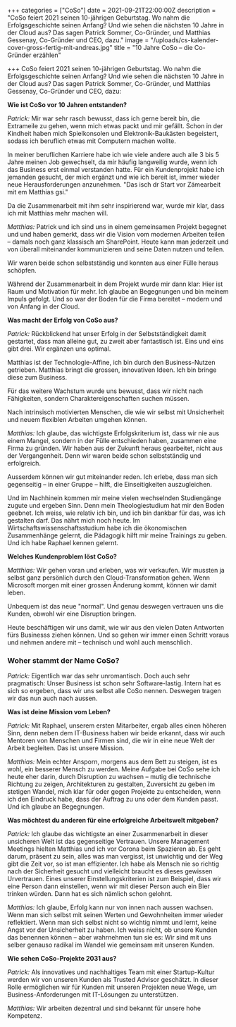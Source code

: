 +++
categories = ["CoSo"]
date = 2021-09-21T22:00:00Z
description = "CoSo feiert 2021 seinen 10-jährigen Geburtstag. Wo nahm die Erfolgsgeschichte seinen Anfang? Und wie sehen die nächsten 10 Jahre in der Cloud aus? Das sagen Patrick Sommer, Co-Gründer, und Matthias Gessenay, Co-Gründer und CEO, dazu."
image = "/uploads/cs-kalender-cover-gross-fertig-mit-andreas.jpg"
title = "10 Jahre CoSo – die Co-Gründer erzählen"

+++
CoSo feiert 2021 seinen 10-jährigen Geburtstag. Wo nahm die Erfolgsgeschichte seinen Anfang? Und wie sehen die nächsten 10 Jahre in der Cloud aus? Das sagen Patrick Sommer, Co-Gründer, und Matthias Gessenay, Co-Gründer und CEO, dazu:

**Wie ist CoSo vor 10 Jahren entstanden?**

_Patrick:_ Mir war sehr rasch bewusst, dass ich gerne bereit bin, die Extrameile zu gehen, wenn mich etwas packt und mir gefällt.  Schon in der Kindheit haben mich Spielkonsolen und Elektronik-Baukästen begeistert, sodass ich beruflich etwas mit Computern machen wollte.

In meiner beruflichen Karriere habe ich wie viele andere auch alle 3 bis 5 Jahre meinen Job gewechselt, da mir häufig langweilig wurde, wenn ich das Business erst einmal verstanden hatte. Für ein Kundenprojekt habe ich jemanden gesucht, der mich ergänzt und wie ich bereit ist, immer wieder neue Herausforderungen anzunehmen. "Das isch dr Start vor Zämearbeit mit em Matthias gsi."

Da die Zusammenarbeit mit ihm sehr inspirierend war, wurde mir klar, dass ich mit Matthias mehr machen will.

_Matthias:_ Patrick und ich sind uns in einem gemeinsamen Projekt begegnet und und haben gemerkt, dass wir die Vision vom modernen Arbeiten teilen – damals noch ganz klassisch am SharePoint. Heute kann man jederzeit und von überall miteinander kommunizieren und seine Daten nutzen und teilen.

Wir waren beide schon selbstständig und konnten aus einer Fülle heraus schöpfen.

Während der Zusammenarbeit in dem Projekt wurde mir dann klar: Hier ist Raum und Motivation für mehr. Ich glaube an Begegnungen und bin meinem Impuls gefolgt. Und so war der Boden für die Firma bereitet – modern und von Anfang in der Cloud.

**Was macht der Erfolg von CoSo aus?**

_Patrick:_ Rückblickend hat unser Erfolg in der Selbstständigkeit damit gestartet, dass man alleine gut, zu zweit aber fantastisch ist. Eins und eins gibt drei. Wir ergänzen uns optimal.

Matthias ist der Technologie-Affine, ich bin durch den Business-Nutzen getrieben. Matthias bringt die grossen, innovativen Ideen. Ich bin bringe diese zum Business.

Für das weitere Wachstum wurde uns bewusst, dass wir nicht nach Fähigkeiten, sondern Charaktereigenschaften suchen müssen.

Nach intrinsisch motivierten Menschen, die wie wir selbst mit Unsicherheit und neuem flexiblen Arbeiten umgehen können.

_Matthias:_ Ich glaube, das wichtigste Erfolgskriterium ist, dass wir nie aus einem Mangel, sondern in der Fülle entschieden haben, zusammen eine Firma zu gründen. Wir haben aus der Zukunft heraus gearbeitet, nicht aus der Vergangenheit. Denn wir waren beide schon selbstständig und erfolgreich.

Ausserdem können wir gut miteinander reden. Ich erlebe, dass man sich gegenseitig – in einer Gruppe – hilft, die Einseitigkeiten auszugleichen.

Und im Nachhinein kommen mir meine vielen wechselnden Studiengänge zugute und ergeben Sinn. Denn mein Theologiestudium hat mir den Boden geebnet. Ich weiss, wie relativ ich bin, und ich bin dankbar für das, was ich gestalten darf. Das nährt mich noch heute. Im Wirtschaftswissenschaftsstudium habe ich die ökonomischen Zusammenhänge gelernt, die Pädagogik hilft mir meine Trainings zu geben. Und ich habe Raphael kennen gelernt.

**Welches Kundenproblem löst CoSo?**

_Matthias:_ Wir gehen voran und erleben, was wir verkaufen. Wir mussten ja selbst ganz persönlich durch den Cloud-Transformation gehen. Wenn Microsoft morgen mit einer grossen Änderung kommt, können wir damit leben.

Unbequem ist das neue "normal". Und genau deswegen vertrauen uns die Kunden, obwohl wir eine Disruption bringen.

Heute beschäftigen wir uns damit, wie wir aus den vielen Daten Antworten fürs Businesss ziehen können. Und so gehen wir immer einen Schritt voraus und nehmen andere mit – technisch und wohl auch menschlich.

### Woher stammt der Name CoSo?

_Patrick:_ Eigentlich war das sehr unromantisch. Doch auch sehr pragmatisch: Unser Business ist schon sehr Software-lastig. Intern hat es sich so ergeben, dass wir uns selbst alle CoSo nennen. Deswegen tragen wir das nun auch nach aussen.

**Was ist deine Mission vom Leben?**

_Patrick:_ Mit Raphael, unserem ersten Mitarbeiter, ergab alles einen höheren Sinn, denn neben dem IT-Business haben wir beide erkannt, dass wir auch Mentoren von Menschen und Firmen sind, die wir in eine neue Welt der Arbeit begleiten. Das ist unsere Mission.

_Matthias:_ Mein echter Ansporn, morgens aus dem Bett zu steigen, ist es wohl, ein besserer Mensch zu werden. Meine Aufgabe bei CoSo sehe ich heute eher darin, durch Disruption zu wachsen – mutig die technische Richtung zu zeigen, Architekturen zu gestalten, Zuversicht zu geben im stetigen Wandel, mich klar für oder gegen Projekte zu entscheiden, wenn ich den Eindruck habe, dass der Auftrag zu uns oder dem Kunden passt. Und ich glaube an Begegnungen.

**Was möchtest du anderen für eine erfolgreiche Arbeitswelt mitgeben?**

_Patrick:_ Ich glaube das wichtigste an einer Zusammenarbeit in dieser unsicheren Welt ist das gegenseitige Vertrauen. Unsere Management Meetings hielten Matthias und ich vor Corona beim Spazieren ab. Es geht darum, präsent zu sein, alles was man vergisst, ist unwichtig und der Weg gibt die Zeit vor, so ist man effizienter. Ich habe als Mensch nie so richtig nach der Sicherheit gesucht und vielleicht braucht es dieses gewissen Urvertrauen. Eines unserer Einstellungskriterien ist zum Beispiel, dass wir eine Person dann einstellen, wenn wir mit dieser Person auch ein Bier trinken würden. Dann hat es sich nämlich schon gelohnt.

_Matthias:_ Ich glaube, Erfolg kann nur von innen nach aussen wachsen. Wenn man sich selbst mit seinen Werten und Gewohnheiten immer wieder reflektiert. Wenn man sich selbst nicht so wichtig nimmt und lernt, keine Angst vor der Unsicherheit zu haben. Ich weiss nicht, ob unsere Kunden das benennen können – aber wahrnehmen tun sie es: Wir sind mit uns selber genauso radikal im Wandel wie gemeinsam mit unseren Kunden.

**Wie sehen CoSo-Projekte 2031 aus?**

_Patrick:_ Als innovatives und nachhaltiges Team mit einer Startup-Kultur werden wir von unseren Kunden als Trusted Advisor geschätzt. In dieser Rolle ermöglichen wir für Kunden mit unseren Projekten neue Wege, um Business-Anforderungen mit IT-Lösungen zu unterstützen.

_Matthias:_ Wir arbeiten dezentral und sind bekannt für unsere hohe Kompetenz.